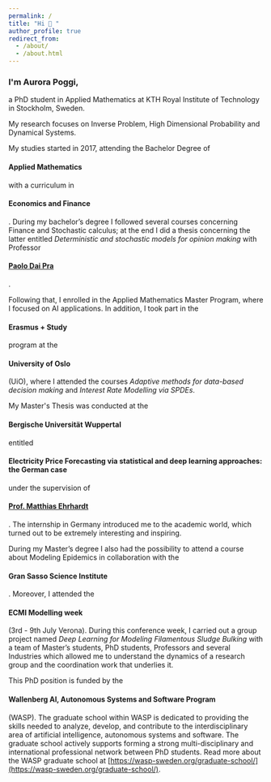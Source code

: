 ```yaml
---
permalink: /
title: "Hi 👋 "
author_profile: true
redirect_from: 
  - /about/
  - /about.html
---
```


<h3> I'm Aurora Poggi, </h3>

a PhD student in Applied Mathematics at KTH Royal Institute of Technology in Stockholm, Sweden. 

My research focuses on Inverse Problem, High Dimensional Probability and Dynamical Systems. 


My studies started in 2017, attending the Bachelor Degree of <h4>Applied Mathematics</h4> with a curriculum in <h4>Economics and Finance</h4>. During my bachelor’s degree I followed several courses concerning Finance and Stochastic calculus; at the end I did a thesis concerning the latter entitled <em>Deterministic and stochastic models for opinion making</em> with Professor <h4>[Paolo Dai Pra](https://www.di.univr.it/?ent=persona&id=11481)</h4>.

Following that, I enrolled in the Applied Mathematics Master Program, where I focused on AI applications.
In addition, I took part in the <h4>Erasmus + Study</h4> program at the <h4>University of Oslo</h4> (UiO), where I attended the courses <em>Adaptive methods for data-based decision making</em> and <em>Interest Rate Modelling via SPDEs</em>.

My Master's Thesis was conducted at the <h4>Bergische Universität Wuppertal</h4> entitled <h4>Electricity Price Forecasting via statistical and deep learning approaches: the German case</h4> under the supervision of <h4> [Prof. Matthias Ehrhardt](https://ehrhardt.uni-wuppertal.de)</h4>. The internship in Germany introduced me to the academic world, which turned out to be extremely interesting and inspiring.

During my Master’s degree I also had the possibility to attend a course about Modeling Epidemics in collaboration with the <h4>Gran Sasso Science Institute</h4>. Moreover, I attended the <h4>ECMI Modelling week</h4> (3rd - 9th July Verona). During this conference week, I carried out a group project named <em>Deep Learning for Modeling Filamentous Sludge Bulking</em> with a team of Master’s students, PhD students, Professors and several Industries which allowed me to understand the dynamics of a research group and the coordination work that underlies it.  


This PhD position is funded by the <h4>Wallenberg AI, Autonomous Systems and Software Program</h4> (WASP). The graduate school within WASP is dedicated to providing the skills needed to analyze, develop, and contribute to the interdisciplinary area of artificial intelligence, autonomous systems and software. The graduate school actively supports forming a strong multi-disciplinary and international professional network between PhD students. Read more about the WASP graduate school at [https://wasp-sweden.org/graduate-school/](https://wasp-sweden.org/graduate-school/). 
